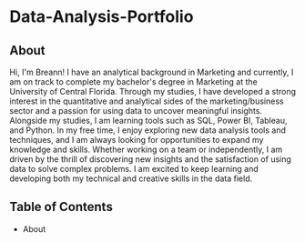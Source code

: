 # Data-Analysis-Portfolio
## About

Hi, I'm Breann! I have an analytical background in Marketing and currently, I am on track to complete my bachelor's degree in Marketing at the University of Central Florida. Through my studies, I have developed a strong interest in the quantitative and analytical sides of the marketing/business sector and a passion for using data to uncover meaningful insights. Alongside my studies, I am learning tools such as SQL, Power BI, Tableau, and Python. In my free time, I enjoy exploring new data analysis tools and techniques, and I am always looking for opportunities to expand my knowledge and skills. Whether working on a team or independently, I am driven by the thrill of discovering new insights and the satisfaction of using data to solve complex problems. I am excited to keep learning and developing both my technical and creative skills in the data field. 

## Table of Contents

- About 
